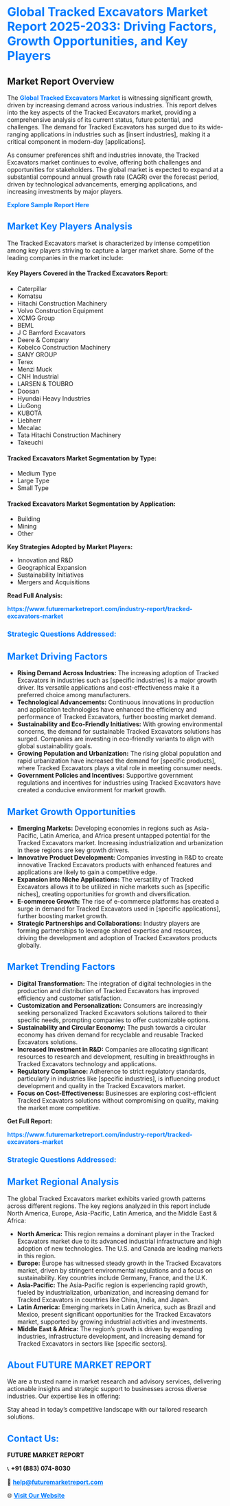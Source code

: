 <h1 style="color: #007BFF;">Global Tracked Excavators Market Report 2025-2033: Driving Factors, Growth Opportunities, and Key Players</h1>

<section id="overview">
<h2>Market Report Overview</h2>
<p>The <a href="https://www.futuremarketreport.com/industry-report/tracked-excavators-market" style="color: #007BFF; text-decoration: none;"><strong>Global Tracked Excavators Market</strong></a> is witnessing significant growth, driven by increasing demand across various industries. This report delves into the key aspects of the Tracked Excavators market, providing a comprehensive analysis of its current status, future potential, and challenges. The demand for Tracked Excavators has surged due to its wide-ranging applications in industries such as [insert industries], making it a critical component in modern-day [applications].</p>
<p>As consumer preferences shift and industries innovate, the Tracked Excavators market continues to evolve, offering both challenges and opportunities for stakeholders. The global market is expected to expand at a substantial compound annual growth rate (CAGR) over the forecast period, driven by technological advancements, emerging applications, and increasing investments by major players.</p>
</section>

<section id="overview">
<p><a href="https://www.futuremarketreport.com/request-sample/reportId=85536" style="color: #007BFF; text-decoration: none;"><strong>Explore Sample Report Here</strong></a></p>
</section>

<section id="key-players">
<h2 style="color: #007BFF;">Market Key Players Analysis</h2>
<p>The Tracked Excavators market is characterized by intense competition among key players striving to capture a larger market share. Some of the leading companies in the market include:</p>
<h4>Key Players Covered in the Tracked Excavators Report:</h4>
<ul><li>Caterpillar</li><li>Komatsu</li><li>Hitachi Construction Machinery</li><li>Volvo Construction Equipment</li><li>XCMG Group</li><li>BEML</li><li>J C Bamford Excavators</li><li>Deere &amp; Company</li><li>Kobelco Construction Machinery</li><li>SANY GROUP</li><li>Terex</li><li>Menzi Muck</li><li>CNH Industrial</li><li>LARSEN &amp; TOUBRO</li><li>Doosan</li><li>Hyundai Heavy Industries</li><li>LiuGong</li><li>KUBOTA</li><li>Liebherr</li><li>Mecalac</li><li>Tata Hitachi Construction Machinery</li><li>Takeuchi</li></ul>
<h4>Tracked Excavators Market Segmentation by Type:</h4>
<ul><li>Medium Type</li><li>Large Type</li><li>Small Type</li></ul>

<h4>Tracked Excavators Market Segmentation by Application:</h4>
<ul><li>Building</li><li>Mining</li><li>Other</li></ul>
<p><strong>Key Strategies Adopted by Market Players:</strong></p>
<ul>
<li>Innovation and R&D</li>
<li>Geographical Expansion</li>
<li>Sustainability Initiatives</li>
<li>Mergers and Acquisitions</li>
</ul>
</section>

<section>
<p><strong>Read Full Analysis: </strong></p><a href="https://www.futuremarketreport.com/industry-report/tracked-excavators-market" style="color: #007BFF; text-decoration: none;"><strong>https://www.futuremarketreport.com/industry-report/tracked-excavators-market</strong></a>
<h3 style="color: #007BFF;">Strategic Questions Addressed:</h3>
</section>

<section id="driving-factors">
<h2 style="color: #007BFF;">Market Driving Factors</h2>
<ul>
<li><strong>Rising Demand Across Industries:</strong> The increasing adoption of Tracked Excavators in industries such as [specific industries] is a major growth driver. Its versatile applications and cost-effectiveness make it a preferred choice among manufacturers.</li>
<li><strong>Technological Advancements:</strong> Continuous innovations in production and application technologies have enhanced the efficiency and performance of Tracked Excavators, further boosting market demand.</li>
<li><strong>Sustainability and Eco-Friendly Initiatives:</strong> With growing environmental concerns, the demand for sustainable Tracked Excavators solutions has surged. Companies are investing in eco-friendly variants to align with global sustainability goals.</li>
<li><strong>Growing Population and Urbanization:</strong> The rising global population and rapid urbanization have increased the demand for [specific products], where Tracked Excavators plays a vital role in meeting consumer needs.</li>
<li><strong>Government Policies and Incentives:</strong> Supportive government regulations and incentives for industries using Tracked Excavators have created a conducive environment for market growth.</li>
</ul>
</section>

<section id="growth-opportunities">
<h2 style="color: #007BFF;">Market Growth Opportunities</h2>
<ul>
<li><strong>Emerging Markets:</strong> Developing economies in regions such as Asia-Pacific, Latin America, and Africa present untapped potential for the Tracked Excavators market. Increasing industrialization and urbanization in these regions are key growth drivers.</li>
<li><strong>Innovative Product Development:</strong> Companies investing in R&D to create innovative Tracked Excavators products with enhanced features and applications are likely to gain a competitive edge.</li>
<li><strong>Expansion into Niche Applications:</strong> The versatility of Tracked Excavators allows it to be utilized in niche markets such as [specific niches], creating opportunities for growth and diversification.</li>
<li><strong>E-commerce Growth:</strong> The rise of e-commerce platforms has created a surge in demand for Tracked Excavators used in [specific applications], further boosting market growth.</li>
<li><strong>Strategic Partnerships and Collaborations:</strong> Industry players are forming partnerships to leverage shared expertise and resources, driving the development and adoption of Tracked Excavators products globally.</li>
</ul>
</section>

<section id="trending-factors">
<h2 style="color: #007BFF;">Market Trending Factors</h2>
<ul>
<li><strong>Digital Transformation:</strong> The integration of digital technologies in the production and distribution of Tracked Excavators has improved efficiency and customer satisfaction.</li>
<li><strong>Customization and Personalization:</strong> Consumers are increasingly seeking personalized Tracked Excavators solutions tailored to their specific needs, prompting companies to offer customizable options.</li>
<li><strong>Sustainability and Circular Economy:</strong> The push towards a circular economy has driven demand for recyclable and reusable Tracked Excavators solutions.</li>
<li><strong>Increased Investment in R&D:</strong> Companies are allocating significant resources to research and development, resulting in breakthroughs in Tracked Excavators technology and applications.</li>
<li><strong>Regulatory Compliance:</strong> Adherence to strict regulatory standards, particularly in industries like [specific industries], is influencing product development and quality in the Tracked Excavators market.</li>
<li><strong>Focus on Cost-Effectiveness:</strong> Businesses are exploring cost-efficient Tracked Excavators solutions without compromising on quality, making the market more competitive.</li>
</ul>
</section>

<section>
<p><strong>Get Full Report: </strong></p><a href="https://www.futuremarketreport.com/industry-report/tracked-excavators-market" style="color: #007BFF; text-decoration: none;"><strong>https://www.futuremarketreport.com/industry-report/tracked-excavators-market</strong></a>
<h3 style="color: #007BFF;">Strategic Questions Addressed:</h3>
</section>


<section id="regional-analysis">
<h2 style="color: #007BFF;">Market Regional Analysis</h2>
<p>The global Tracked Excavators market exhibits varied growth patterns across different regions. The key regions analyzed in this report include North America, Europe, Asia-Pacific, Latin America, and the Middle East & Africa:</p>
<ul>
<li><strong>North America:</strong> This region remains a dominant player in the Tracked Excavators market due to its advanced industrial infrastructure and high adoption of new technologies. The U.S. and Canada are leading markets in this region.</li>
<li><strong>Europe:</strong> Europe has witnessed steady growth in the Tracked Excavators market, driven by stringent environmental regulations and a focus on sustainability. Key countries include Germany, France, and the U.K.</li>
<li><strong>Asia-Pacific:</strong> The Asia-Pacific region is experiencing rapid growth, fueled by industrialization, urbanization, and increasing demand for Tracked Excavators in countries like China, India, and Japan.</li>
<li><strong>Latin America:</strong> Emerging markets in Latin America, such as Brazil and Mexico, present significant opportunities for the Tracked Excavators market, supported by growing industrial activities and investments.</li>
<li><strong>Middle East & Africa:</strong> The region’s growth is driven by expanding industries, infrastructure development, and increasing demand for Tracked Excavators in sectors like [specific sectors].</li>
</ul>
</section>

<footer>
<h2 style="color: #007BFF;">About FUTURE MARKET REPORT</h2>
<p>We are a trusted name in market research and advisory services, delivering actionable insights and strategic support to businesses across diverse industries. Our expertise lies in offering:</p>

<p>Stay ahead in today’s competitive landscape with our tailored research solutions.</p>

<h2 style="color: #007BFF;">Contact Us:</h2>
<p><strong>FUTURE MARKET REPORT</strong></p>
<p>📞 <strong>+91 (883) 074-8030</strong></p>
<p>📧 <strong><a href="mailto:help@futuremarketreport.com" style="color: #007BFF;">help@futuremarketreport.com</a></strong></p>
<p>🌐 <strong><a href="https://www.futuremarketreport.com/" style="color: #007BFF;">Visit Our Website</a></strong></p>
</footer>